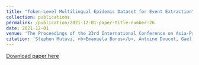 ```yaml
---
title: "Token-Level Multilingual Epidemic Dataset for Event Extraction"
collection: publications
permalink: /publication/2021-12-01-paper-title-number-26
date: 2021-12-01
venue: 'The Proceedings of the 23rd International Conference on Asia-Pacific Digital Libraries (ICADL)'
citation: 'Stephen Mutuvi, <b>Emanuela Boros</b>, Antoine Doucet, Gaël Lejeune, Adam Jatowt, and Moses Odeo. <i>Token-Level Multilingual Epidemic Dataset for Event Extraction</i>. In International Conference on Theory and Practice of Digital Libraries, pp. 55-59. Springer, Cham, 2021. Online.'
---
```


[Download paper here](http://embeddia.eu/wp-content/uploads/Mutuvi2021_Chapter_Token-LevelMultilingualEpidemi.pdf)



